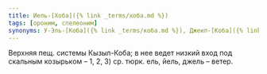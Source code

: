 ```yaml
---
title: Иель-[Хоба]({% link _terms/хоба.md %})
tags: [ороним, спелеоним]
synonyms: У-Эль-[Коба]({% link _terms/коба.md %}), Джеил-[Коба]({% link _terms/коба.md %})
---
```


Верхняя пещ. системы Кызыл-Коба; в нее ведет низкий вход под скальным козырьком
– 1, 2, 3) ср. тюрк. ель, йель, джель – ветер.
